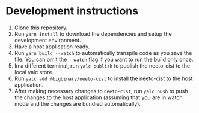 # Development instructions

1. Clone this repository.
2. Run `yarn install` to download the dependencies and setup the development
   environment.
3. Have a host application ready.
4. Run `yarn build --watch` to automatically transpile code as you save the
   file. You can omit the `--watch` flag if you want to run the build only once.
5. In a different terminal, run `yalc publish` to publish the neeto-cist to the
   local yalc store.
6. Run `yalc add @bigbinary/neeto-cist` to install the neeto-cist to the host
   application.
7. After making necessary changes to `neeto-cist`, run `yalc push` to push the
   changes to the host application (assuming that you are in watch mode and the
   changes are bundled automatically).
